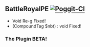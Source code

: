 ## BattleRoyalPE [![Poggit-CI](https://poggit.pmmp.io/ci.badge/many1337/BattleRoyalPE/BattleRoyalPE)](https://poggit.pmmp.io/ci/piyushbest/BattleRoyalPE/BattleRoyalPE)

- Void Re-g Fixed!
- (CompoundTag $nbt) : void Fixed!

### The Plugin BETA!
